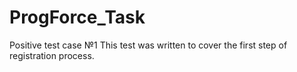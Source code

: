 # ProgForce_Task

Positive test case №1
This test was written to cover the first step of registration process. 
